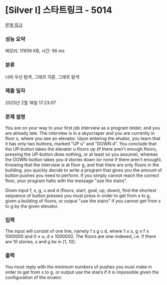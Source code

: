# [Silver I] 스타트링크 - 5014 

[문제 링크](https://www.acmicpc.net/problem/5014) 

### 성능 요약

메모리: 17656 KB, 시간: 56 ms

### 분류

너비 우선 탐색, 그래프 이론, 그래프 탐색

### 제출 일자

2025년 2월 18일 17:23:07

### 문제 설명

<p>You are on your way to your first job interview as a program tester, and you are already late. The interview is in a skyscraper and you are currently in floor s, where you see an elevator. Upon entering the elvator, you learn that it has only two buttons, marked "UP u" and "DOWN d". You conclude that the UP-button takes the elevator u floors up (if there aren't enough floors, pressing the UP-botton does nothing, or at least so you assume), whereas the DOWN-button takes you d stories down (or none if there aren't enough). Knowing that the interview is at floor g, and that there are only floors in the building, you quickly decide to write a program that gives you the amount of button pushes you need to perform. If you simply cannot reach the correct floor, your program halts with the message "use the stairs".</p>

<p>Given input f, s, g, u and d (floors, start, goal, up, down), find the shortest sequence of button presses you must press in order to get from s to g, given a building of floors, or output "use the stairs" if you cannot get from s to g by the given elevator.</p>

### 입력 

 <p>The input will consist of one line, namely f s g u d, where 1 ≤ s, g ≤ f ≤ 1000000 and 0 ≤ u, d ≤ 1000000. The floors are one-indexed, i.e. if there are 10 stories, s and g be in [1, 10].</p>

### 출력 

 <p>You must reply with the minimum numbers of pushes you must make in order to get from s to g, or output use the stairs if it is impossible given the configuration of the elvator.</p>

